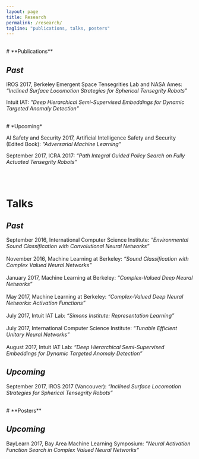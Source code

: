 ```yaml
---
layout: page
title: Research
permalink: /research/
tagline: "publications, talks, posters"
---
```


<br>
# **Publications**

## *Past*


IROS 2017, Berkeley Emergent Space Tensegrities Lab and NASA Ames: *“Inclined Surface Locomotion Strategies for Spherical Tensegrity Robots”*
<br>

Intuit IAT: *"Deep Hierarchical Semi-Supervised Embeddings for Dynamic Targeted Anomaly Detection"*


<br>
# *Upcoming*

AI Safety and Security 2017, Artificial Intelligence Safety and Security (Edited Book): *"Adversarial Machine Learning"*
<br>

September 2017, ICRA 2017: *“Path Integral Guided Policy Search on Fully Actuated Tensegrity Robots”*

<br><br>
# **Talks**

## *Past*

September 2016, International Computer Science Institute: *“Environmental Sound Classification with Convolutional Neural Networks”*
<br><br>
November 2016, Machine Learning at Berkeley: *“Sound Classification with Complex Valued Neural Networks”*
<br><br>
January 2017, Machine Learning at Berkeley: *“Complex-Valued Deep Neural Networks”*
<br><br>
May 2017, Machine Learning at Berkeley: *“Complex-Valued Deep Neural Networks: Activation Functions”*
<br><br>
 July 2017, Intuit IAT Lab: *“Simons Institute: Representation Learning”*
<br><br>
 July 2017, International Computer Science Institute: *“Tunable Efficient Unitary Neural Networks”*
<br><br>
August 2017, Intuit IAT Lab: *“Deep Hierarchical Semi-Supervised Embeddings for Dynamic Targeted Anomaly Detection”*
<br>

## *Upcoming*
September 2017, IROS 2017 (Vancouver): *“Inclined Surface Locomotion Strategies for Spherical Tensegrity Robots”*

<br>
# **Posters**

## *Upcoming*

BayLearn 2017, Bay Area Machine Learning Symposium: *"Neural Activation Function Search in Complex Valued Neural Networks"*


